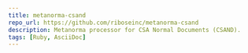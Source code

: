 ```yaml
---
title: metanorma-csand
repo_url: https://github.com/riboseinc/metanorma-csand
description: Metanorma processor for CSA Normal Documents (CSAND).
tags: [Ruby, AsciiDoc]
---
```

